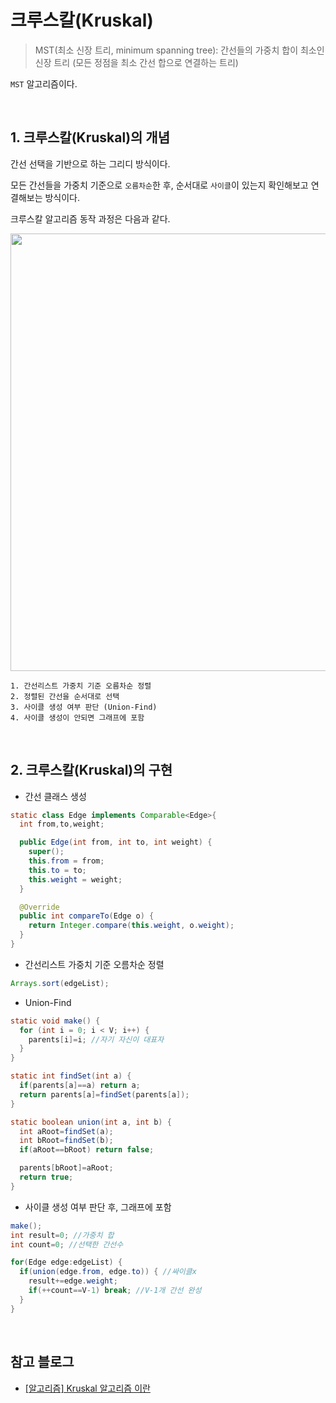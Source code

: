 # 크루스칼(Kruskal)

> MST(최소 신장 트리, minimum spanning tree): 간선들의 가중치 합이 최소인 신장 트리 (모든 정점을 최소 간선 합으로 연결하는 트리)

`MST` 알고리즘이다.

<br>

## 1. 크루스칼(Kruskal)의 개념

간선 선택을 기반으로 하는 그리디 방식이다.

모든 간선들을 가중치 기준으로 `오름차순`한 후, 순서대로 `사이클`이 있는지 확인해보고 연결해보는 방식이다.

크루스칼 알고리즘 동작 과정은 다음과 같다.

<img src="https://user-images.githubusercontent.com/62600984/124385369-2aab0b80-dd10-11eb-89e6-c46b06840302.png" width=700>

```
1. 간선리스트 가중치 기준 오름차순 정렬
2. 정렬된 간선을 순서대로 선택
3. 사이클 생성 여부 판단 (Union-Find)
4. 사이클 생성이 안되면 그래프에 포함
```

<br>

## 2. 크루스칼(Kruskal)의 구현

- 간선 클래스 생성

```java
static class Edge implements Comparable<Edge>{
  int from,to,weight;

  public Edge(int from, int to, int weight) {
    super();
    this.from = from;
    this.to = to;
    this.weight = weight;
  }

  @Override
  public int compareTo(Edge o) {
    return Integer.compare(this.weight, o.weight);
  }
}
```

- 간선리스트 가중치 기준 오름차순 정렬

```java
Arrays.sort(edgeList);
```

- Union-Find

```java
static void make() {
  for (int i = 0; i < V; i++) {
    parents[i]=i; //자기 자신이 대표자
  }
}

static int findSet(int a) {
  if(parents[a]==a) return a;
  return parents[a]=findSet(parents[a]);
}

static boolean union(int a, int b) {
  int aRoot=findSet(a);
  int bRoot=findSet(b);
  if(aRoot==bRoot) return false;

  parents[bRoot]=aRoot;
  return true;
}
```

- 사이클 생성 여부 판단 후, 그래프에 포함

```java
make();
int result=0; //가중치 합
int count=0; //선택한 간선수

for(Edge edge:edgeList) {
  if(union(edge.from, edge.to)) { //싸이클x
    result+=edge.weight;
    if(++count==V-1) break; //V-1개 간선 완성
  }
}
```

<br>

## 참고 블로그

- [[알고리즘] Kruskal 알고리즘 이란](https://gmlwjd9405.github.io/2018/08/29/algorithm-kruskal-mst.html)

